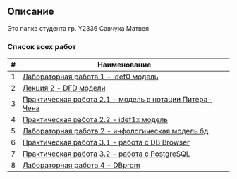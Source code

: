 ## Описание

Это папка студента гр. Y2336
Савчука Матвея

### Список всех работ

| # | Наименование |
| --- | --- |
| 1 | [Лабораторная работа 1 - idef0 модель](./LR1_DFD) |
| 2 | [Лекция 2 - DFD модели](./lections/lection_2_DFD) |
| 3 | [Практическая работа 2.1 - модель в нотации Питера-Чена](./Pr2.1_PiterChen) |
| 4 | [Практическая работа 2.2 - idef1x модель](./Pr2.2) |
| 5 | [Лабораторная работа 2 - инфологическая модель бд](./LR2) |
| 6 | [Практическая работа 3.1 - работа с DB Browser](./Pr3.1_sqlite) |
| 7 | [Практическая работа 3.2 - работа с PostgreSQL](./Pr3.2_PostgreSQL) |
| 8 | [Лабораторная работа 4 - DBprom](./LR4) |
